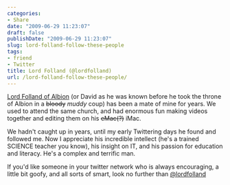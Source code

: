 ```yaml
---
categories:
- Share
date: "2009-06-29 11:23:07"
draft: false
publishDate: "2009-06-29 11:23:07"
slug: lord-folland-follow-these-people
tags:
- friend
- Twitter
title: Lord Folland (@lordfolland)
url: /lord-folland-follow-these-people/
---
```

[Lord Folland of Albion](http://lordfolland.blogspot.com/) (or David as
he was known before he took the throne of Albion in a ~~bloody~~ *muddy*
coup) has been a mate of mine for years. We used to attend the same
church, and had enormous fun making videos together and editing them on
his ~~eMac(?)~~ iMac.

We hadn't caught up in years, until my early Twittering days he found
and followed me. Now I appreciate his incredible intellect (he's a
trained SCIENCE teacher you know), his insight on IT, and his passion
for education and literacy. He's a complex and terrific man.

If you'd like someone in your twitter network who is always encouraging,
a little bit goofy, and all sorts of smart, look no further than
[@lordfolland](http://twitter.com/lordfolland)